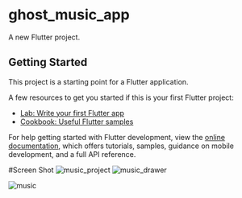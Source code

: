 # ghost_music_app

A new Flutter project.

## Getting Started

This project is a starting point for a Flutter application.

A few resources to get you started if this is your first Flutter project:

- [Lab: Write your first Flutter app](https://docs.flutter.dev/get-started/codelab)
- [Cookbook: Useful Flutter samples](https://docs.flutter.dev/cookbook)

For help getting started with Flutter development, view the
[online documentation](https://docs.flutter.dev/), which offers tutorials,
samples, guidance on mobile development, and a full API reference.

#Screen Shot
![music_project](https://github.com/user-attachments/assets/b6368afe-7212-468a-a41a-2f3f0f91aad7)
![music_drawer](https://github.com/user-attachments/assets/c63d1ec3-3cad-44a8-8edc-5d1bb736c359)

![music](https://github.com/user-attachments/assets/42be7dd6-d172-47ca-bfd9-a6d1ee77c02b)


